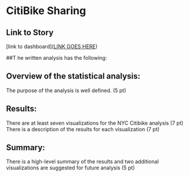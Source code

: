 # CitiBike Sharing

## Link to Story
[link to dashboard]([LINK GOES HERE](https://public.tableau.com/app/profile/chauntel.wooten/viz/Book1_16628172542120/Story2?publish=yes))

##T he written analysis has the following:

## Overview of the statistical analysis:
The purpose of the analysis is well defined. (5 pt)


## Results:

There are at least seven visualizations for the NYC Citibike analysis (7 pt)
There is a description of the results for each visualization (7 pt)



## Summary:
There is a high-level summary of the results and two additional visualizations are suggested for future analysis (5 pt)
